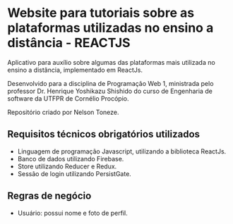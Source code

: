 # Website para tutoriais sobre as plataformas utilizadas no ensino a distância  - REACTJS
Aplicativo para auxílio sobre algumas das plataformas mais utilizada no ensino a distância, implementado em ReactJs.

Desenvolvido para a disciplina de Programação Web 1, ministrada pelo professor Dr. Henrique Yoshikazu Shishido do curso de Engenharia de software da UTFPR de Cornélio Procópio.

Repositório criado por Nelson Toneze.

## Requisitos técnicos obrigatórios utilizados
- Linguagem de programação Javascript, utilizando a biblioteca ReactJs.
- Banco de dados utilizando Firebase.
- Store utilizando Reducer e Redux.
- Sessão de login utilizando PersistGate.


## Regras de negócio

- Usuário: possui nome e foto de perfil.


